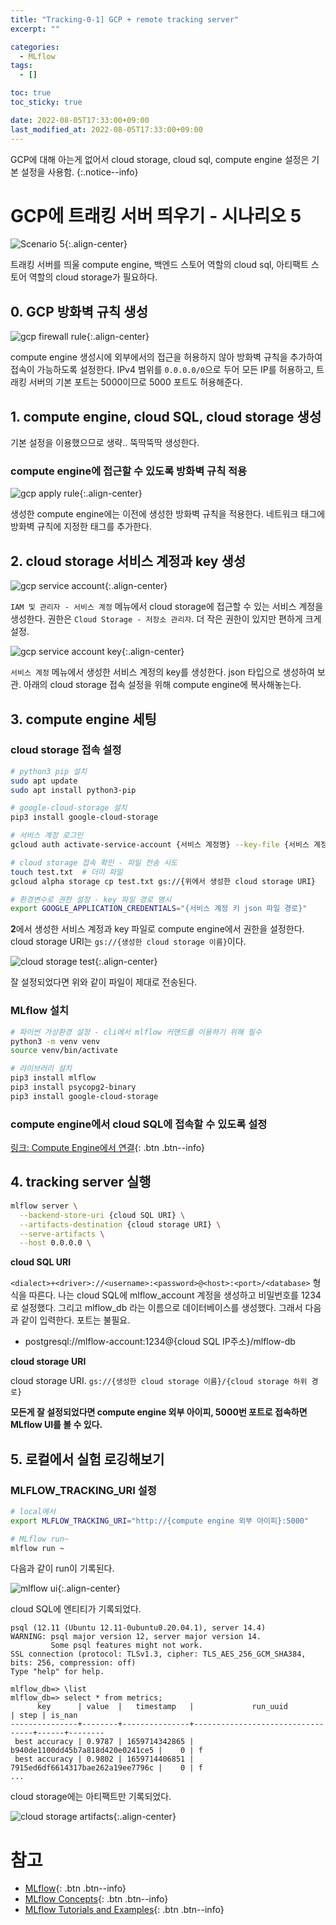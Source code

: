 ```yaml
---
title: "Tracking-0-1] GCP + remote tracking server"
excerpt: ""

categories:
  - MLflow
tags:
  - []

toc: true
toc_sticky: true

date: 2022-08-05T17:33:00+09:00
last_modified_at: 2022-08-05T17:33:00+09:00
---
```


GCP에 대해 아는게 없어서 cloud storage, cloud sql, compute engine 설정은 기본 설정을 사용함.
{:.notice--info}

# GCP에 트래킹 서버 띄우기 - 시나리오 5

![Scenario 5](https://mlflow.org/docs/latest/_images/scenario_5.png){:.align-center}

트래킹 서버를 띄울 compute engine, 백엔드 스토어 역할의 cloud sql, 아티팩트 스토어 역할의 cloud storage가 필요하다.

## 0. GCP 방화벽 규칙 생성

![gcp firewall rule](../../assets/images/post/mlflow/2022-08-05-mlflow-tracking-0-1-scenario5/gcp-firewall-rule.jpg){:.align-center}

compute engine 생성시에 외부에서의 접근을 허용하지 않아 방화벽 규칙을 추가하여 접속이 가능하도록 설정한다. IPv4 범위를 `0.0.0.0/0`으로 두어 모든 IP를 허용하고, 트래킹 서버의 기본 포트는 5000이므로 5000 포트도 허용해준다.

## 1. compute engine, cloud SQL, cloud storage 생성

기본 설정을 이용했으므로 생략.. 뚝딱뚝딱 생성한다.

### compute engine에 접근할 수 있도록 방화벽 규칙 적용

![gcp apply rule](../../assets/images/post/mlflow/2022-08-05-mlflow-tracking-0-1-scenario5/gcp-apply-rule.jpg){:.align-center}

생성한 compute engine에는 이전에 생성한 방화벽 규칙을 적용한다. 네트워크 태그에 방화벽 규칙에 지정한 태그를 추가한다.

## 2. cloud storage 서비스 계정과 key 생성

![gcp service account](../../assets/images/post/mlflow/2022-08-05-mlflow-tracking-0-1-scenario5/gcp-service-account.jpg){:.align-center}

`IAM 및 관리자 - 서비스 계정` 메뉴에서 cloud storage에 접근할 수 있는 서비스 계정을 생성한다. 권한은 `Cloud Storage - 저장소 관리자`. 더 작은 권한이 있지만 편하게 크게 설정.

![gcp service account key](../../assets/images/post/mlflow/2022-08-05-mlflow-tracking-0-1-scenario5/gcp-service-account-key.jpg){:.align-center}

`서비스 계정` 메뉴에서 생성한 서비스 계정의 key를 생성한다. json 타입으로 생성하여 보관. 아래의 cloud storage 접속 설정을 위해 compute engine에 복사해놓는다.


## 3. compute engine 세팅

### cloud storage 접속 설정

```bash
# python3 pip 설치
sudo apt update
sudo apt install python3-pip

# google-cloud-storage 설치
pip3 install google-cloud-storage

# 서비스 계정 로그인
gcloud auth activate-service-account {서비스 계정명} --key-file {서비스 계정 키 json 파일 경로}

# cloud storage 접속 확인 - 파일 전송 시도
touch test.txt  # 더미 파일
gcloud alpha storage cp test.txt gs://{위에서 생성한 cloud storage URI}

# 환경변수로 권한 설정 - key 파일 경로 명시
export GOOGLE_APPLICATION_CREDENTIALS="{서비스 계정 키 json 파일 경로}"
```

**2**에서 생성한 서비스 계정과 key 파일로 compute engine에서 권한을 설정한다. cloud storage URI는 `gs://{생성한 cloud storage 이름}`이다.

![cloud storage test](../../assets/images/post/mlflow/2022-08-05-mlflow-tracking-0-1-scenario5/gcp-cloud-storage-test.jpg){:.align-center}

잘 설정되었다면 위와 같이 파일이 제대로 전송된다.

### MLflow 설치

```bash
# 파이썬 가상환경 설정 - cli에서 mlflow 커맨드를 이용하기 위해 필수
python3 -m venv venv
source venv/bin/activate

# 라이브러리 설치
pip3 install mlflow
pip3 install psycopg2-binary
pip3 install google-cloud-storage
```

### compute engine에서 cloud SQL에 접속할 수 있도록 설정

[링크: Compute Engine에서 연결](https://cloud.google.com/sql/docs/postgres/connect-compute-engine?hl=ko#connect-gce-public-ip){: .btn .btn--info}

## 4. tracking server 실행

```bash
mlflow server \
  --backend-store-uri {cloud SQL URI} \
  --artifacts-destination {cloud storage URI} \
  --serve-artifacts \
  --host 0.0.0.0 \
```

**cloud SQL URI**

`<dialect>+<driver>://<username>:<password>@<host>:<port>/<database>` 형식을 따른다. 나는 cloud SQL에 mlflow_account 계정을 생성하고 비밀번호를 1234로 설정했다. 그리고 mlflow_db 라는 이름으로 데이터베이스를 생성했다. 그래서 다음과 같이 입력한다. 포트는 불필요.

* postgresql://mlflow-account:1234@{cloud SQL IP주소}/mlflow-db

**cloud storage URI**

cloud storage URI. `gs://{생성한 cloud storage 이름}/{cloud storage 하위 경로}`

**모든게 잘 설정되었다면 compute engine 외부 아이피, 5000번 포트로 접속하면 MLflow UI를 볼 수 있다.**

## 5. 로컬에서 실험 로깅해보기

### MLFLOW_TRACKING_URI 설정

```bash
# local에서
export MLFLOW_TRACKING_URI="http://{compute engine 외부 아이피}:5000"

# MLflow run~
mlflow run ~
```

다음과 같이 run이 기록된다.

![mlflow ui](../../assets/images/post/mlflow/2022-08-05-mlflow-tracking-0-1-scenario5/mlflow-ui.jpg){:.align-center}


cloud SQL에 엔티티가 기록되었다.

```text
psql (12.11 (Ubuntu 12.11-0ubuntu0.20.04.1), server 14.4)
WARNING: psql major version 12, server major version 14.
         Some psql features might not work.
SSL connection (protocol: TLSv1.3, cipher: TLS_AES_256_GCM_SHA384, bits: 256, compression: off)
Type "help" for help.

mlflow_db=> \list
mlflow_db=> select * from metrics;
      key      | value  |   timestamp   |             run_uuid             | step | is_nan 
---------------+--------+---------------+----------------------------------+------+--------
 best accuracy | 0.9787 | 1659714342865 | b940de1100dd45b7a818d420e0241ce5 |    0 | f
 best accuracy | 0.9802 | 1659714406851 | 7915ed6df6614317bae262a19ee7796c |    0 | f
...
```

cloud storage에는 아티팩트만 기록되었다.

![cloud storage artifacts](../../assets/images/post/mlflow/2022-08-05-mlflow-tracking-0-1-scenario5/gcp-cloud-storage-artifacts.jpg){:.align-center}



# 참고
* [MLflow](#https://mlflow.org/docs/latest/index.html){: .btn .btn--info}
* [MLflow Concepts](#https://mlflow.org/docs/latest/concepts.html){: .btn .btn--info}
* [MLflow Tutorials and Examples](#https://mlflow.org/docs/latest/tutorials-and-examples/index.html){: .btn .btn--info}